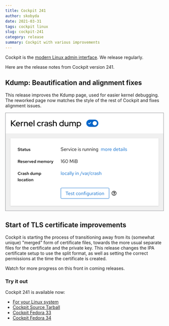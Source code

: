 ```yaml
---
title: Cockpit 241
author: skobyda
date: 2021-03-31
tags: cockpit linux
slug: cockpit-241
category: release
summary: Cockpit with various improvements
---
```


Cockpit is the [modern Linux admin interface](https://cockpit-project.org/).  We release regularly.

Here are the release notes from Cockpit version 241.

## Kdump: Beautification and alignment fixes

This release improves the Kdump page, used for easier kernel debugging. The reworked page now matches the style of the rest of Cockpit and fixes alignment issues.

![Cloud image account initialization](/images/kdump-redesign.png)

## Start of TLS certificate improvements

Cockpit is starting the process of transitioning away from its (somewhat unique) "merged" form of certificate files, towards the more usual separate files for the certificate and the private key. This release changes the IPA certificate setup to use the split format, as well as setting the correct permissions at the time the certificate is created.

Watch for more progress on this front in coming releases.

### Try it out

Cockpit 241 is available now:

 * [For your Linux system](https://cockpit-project.org/running.html)
 * [Cockpit Source Tarball](https://github.com/cockpit-project/cockpit/releases/tag/241)
 * [Cockpit Fedora 33](https://bodhi.fedoraproject.org/updates/FEDORA-2021-d610c3d956)
 * [Cockpit Fedora 34](https://bodhi.fedoraproject.org/updates/FEDORA-2021-ea47afc582)
